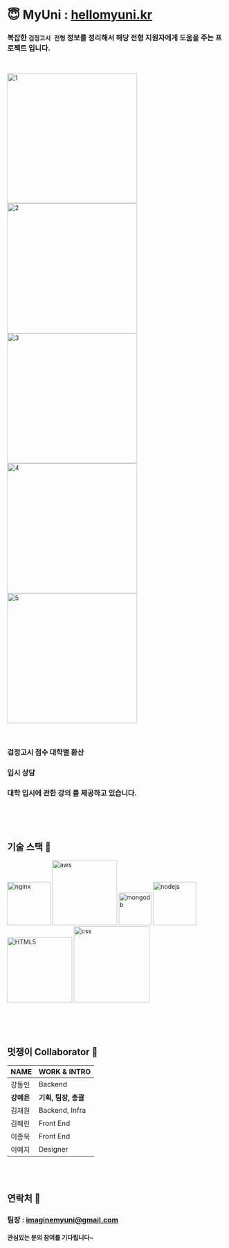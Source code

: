 # &#128519; MyUni : [hellomyuni.kr](https://www.hellomyuni.kr)

### 복잡한 `검정고시 전형` 정보를 정리해서 해당 전형 지원자에게 도움을 주는 프로젝트 입니다.
<br/>

<img src='./media/1.jpg' alt="1" width="300"> <img src='./media/2.jpg' alt="2" width="300"> <img src='./media/3.jpg' alt="3" width="300"> <img src='./media/4.jpg' alt="4" width="300"> <img src='./media/5.jpg' alt="5" width="300">

<br/>

### <b>검정고시 점수 대학별 환산</b>
### <b>입시 상담</b>
### <b> 대학 입시에 관한 강의</b> 를 제공하고 있습니다.

<br/>
<br/>
<br/>

## 기술 스택  🧰

<img src='./media/nginx.png' alt="nginx" height="100"> <img src='./media/aws.jpg' alt="aws" height="150"> <img src='./media/mongodb.png' alt="mongodb" height="75"> <img src='./media/nodejs.svg' alt="nodejs" height="100"> <img src='./media/다운로드.png' alt="HTML5" height="150"> <img src='./media/css.png' alt="css" height="175">

<br/>
<br/>
<br/>

## 멋쟁이 Collaborator 🦄
| NAME | WORK & INTRO|
| ----- | ----- |
| 강동인 | Backend |
| <b>강예은</b> | <b>기획, 팀장, 총괄</b> |
| 김재원 | Backend, Infra |
| 김혜린 | Front End |
| 이종욱 | Front End |
| 이예지 | Designer |

<br/>
<br/>

## 연락처 📧
### 팀장 : imaginemyuni@gmail.com
#### 관심있는 분의 참여를 기다립니다~
